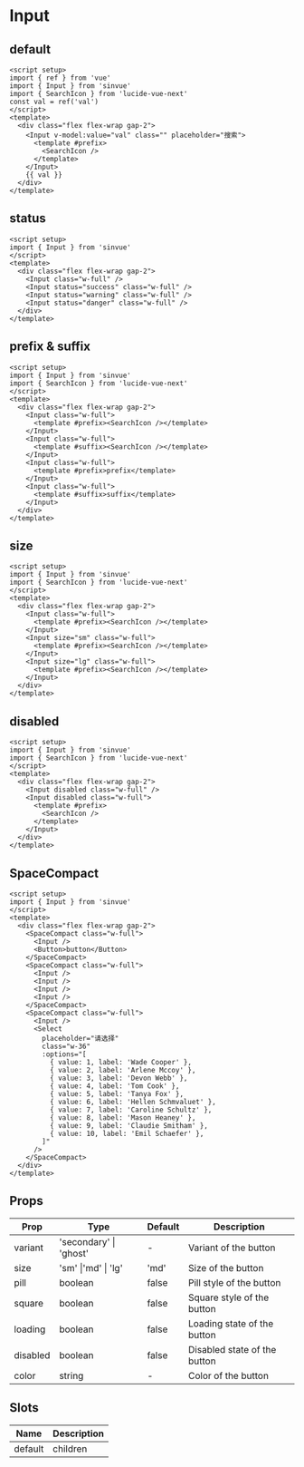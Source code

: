 # Input

## default

```vue demo
<script setup>
import { ref } from 'vue'
import { Input } from 'sinvue'
import { SearchIcon } from 'lucide-vue-next'
const val = ref('val')
</script>
<template>
  <div class="flex flex-wrap gap-2">
    <Input v-model:value="val" class="" placeholder="搜索">
      <template #prefix>
        <SearchIcon />
      </template>
    </Input>
    {{ val }}
  </div>
</template>
```

## status

```vue demo
<script setup>
import { Input } from 'sinvue'
</script>
<template>
  <div class="flex flex-wrap gap-2">
    <Input class="w-full" />
    <Input status="success" class="w-full" />
    <Input status="warning" class="w-full" />
    <Input status="danger" class="w-full" />
  </div>
</template>
```

## prefix & suffix

```vue demo
<script setup>
import { Input } from 'sinvue'
import { SearchIcon } from 'lucide-vue-next'
</script>
<template>
  <div class="flex flex-wrap gap-2">
    <Input class="w-full">
      <template #prefix><SearchIcon /></template>
    </Input>
    <Input class="w-full">
      <template #suffix><SearchIcon /></template>
    </Input>
    <Input class="w-full">
      <template #prefix>prefix</template>
    </Input>
    <Input class="w-full">
      <template #suffix>suffix</template>
    </Input>
  </div>
</template>
```

## size

```vue demo
<script setup>
import { Input } from 'sinvue'
import { SearchIcon } from 'lucide-vue-next'
</script>
<template>
  <div class="flex flex-wrap gap-2">
    <Input class="w-full">
      <template #prefix><SearchIcon /></template>
    </Input>
    <Input size="sm" class="w-full">
      <template #prefix><SearchIcon /></template>
    </Input>
    <Input size="lg" class="w-full">
      <template #prefix><SearchIcon /></template>
    </Input>
  </div>
</template>
```

## disabled

```vue demo
<script setup>
import { Input } from 'sinvue'
import { SearchIcon } from 'lucide-vue-next'
</script>
<template>
  <div class="flex flex-wrap gap-2">
    <Input disabled class="w-full" />
    <Input disabled class="w-full">
      <template #prefix>
        <SearchIcon />
      </template>
    </Input>
  </div>
</template>
```

## SpaceCompact

```vue demo
<script setup>
import { Input } from 'sinvue'
</script>
<template>
  <div class="flex flex-wrap gap-2">
    <SpaceCompact class="w-full">
      <Input />
      <Button>button</Button>
    </SpaceCompact>
    <SpaceCompact class="w-full">
      <Input />
      <Input />
      <Input />
      <Input />
    </SpaceCompact>
    <SpaceCompact class="w-full">
      <Input />
      <Select
        placeholder="请选择"
        class="w-36"
        :options="[
          { value: 1, label: 'Wade Cooper' },
          { value: 2, label: 'Arlene Mccoy' },
          { value: 3, label: 'Devon Webb' },
          { value: 4, label: 'Tom Cook' },
          { value: 5, label: 'Tanya Fox' },
          { value: 6, label: 'Hellen Schmvaluet' },
          { value: 7, label: 'Caroline Schultz' },
          { value: 8, label: 'Mason Heaney' },
          { value: 9, label: 'Claudie Smitham' },
          { value: 10, label: 'Emil Schaefer' },
        ]"
      />
    </SpaceCompact>
  </div>
</template>
```

## Props

| Prop     | Type                   | Default | Description                  |
| -------- | ---------------------- | ------- | ---------------------------- |
| variant  | 'secondary' \| 'ghost' | -       | Variant of the button        |
| size     | 'sm' \|'md' \| 'lg'    | 'md'    | Size of the button           |
| pill     | boolean                | false   | Pill style of the button     |
| square   | boolean                | false   | Square style of the button   |
| loading  | boolean                | false   | Loading state of the button  |
| disabled | boolean                | false   | Disabled state of the button |
| color    | string                 | -       | Color of the button          |

## Slots

| Name    | Description |
| ------- | ----------- |
| default | children    |
